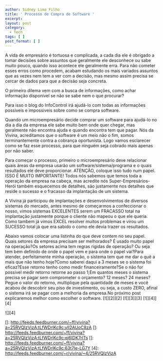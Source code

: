 ```yaml
---
author: Sidney Lima Filho
title: ' Processo de Compra de Software '
excerpt:
layout: post
category:
  - Tech
tags: [ ]
post_format: [ ]
---
```

A vida de empresário é tortuosa e complicada, a cada dia ele é obrigado a tomar decisões sobre assuntos que geralmente ele desconhece ou sabe muito pouco, quando isso acontece ele geralmente erra. Para não cometer esses erros como procedem, acabam estudando os mais variados assuntos que as vezes nem tem a ver com a decisão, mas mesmo assim precisa se cercar de dados para que a decisão seja concreta. 

O primeiro dilema vem com a busca de informações, como achar informação disponivel se não se sabe nem o que procurar?

Para isso o blog do InfoControl irá ajudá-lo com todas as informações possiveis e impossiveis sobre como se compra software.

Quando um microempresário decide comprar um software para ajudá-lo no dia a dia da empresa ele sabe muito bem onde quer chegar, mas geralmente não encontra ajuda e quando encontra tem que pagar. Nós da Vivina, acreditamos que o software é um meio não o fim, somos terminantemente contra a cobrança oportunista. Logo vamos esclarecer como se faz esse processo, para que ninguém seja cobrado mais apenas por não saber.

Para começar o processo, primeiro o microempresário deve relacionar quais áreas da empresa usarão um software/sistema/programa e o quais resultados ele deve proporcionar. ATENÇÃO, coloque isso tudo num papel. ISSO É MUITO IMPORTANTE! Todos nós sabemos que temos toda a operação da empresa na cabeça, mas acredite nós Super-Empresários-Herói também esquecemos de detalhes, são justamente nos detalhes que reside o sucesso e o fracasso da implantação de um sistema.

A Vivina já participou de implantações e desenvolvimentos de diversos sistemas do mercado, antes mesmo de começarmos a confeccionar o nosso, vimos sistemas EXCELENTES serem um FRACASSO total na implantação justamente porque o cliente não mapeou o que ele queria. Como tambem já vimos EXCEL resolver muitos problemas e virou um SUCESSO total já que era sabido o como ele devia trazer os resultados.

Abaixo vamos colocar uma listinha do que deve contem no seu papel.  
Quais setores da empresa precisam ser melhorados? É usado muito papel na operação?Os setores acima tem regras rigidas de operação? Ou seja tem bem definido de onde o papel vem e para onde o papel vai?Para atender, perfeitamente minha operação, o sistema tem que me dar o quê a mais que não tenho hoje?Como saberei daqui a 3 meses se o sistema foi eficaz?Esse retorno tenho como medir financeiramente?Se o não for possivel medir retorno retorne ao passo 1;Em quantos meses o sistema precisa se pagar sem comprometer o orçamento? 12 meses? 24 meses?Pegue o valor do retorno, multiplique pela quantidade de meses e você acabou de descobrir seu piso de investimento, ou seja, a custo ZERO, afinal o sistema irá se pagar com a melhoria da empresa.No próximo post explicaremos melhor como escolher o software. [![][2]</img>][2] [![][3]</img>][3] [![][4]</img>][4] 

![][4]

 []: http://feeds.feedburner.com/~ff/vivina?a=25RVQIzVjzA:tLfWDrlKc9c:yIl2AUoC8zA
 []: http://feeds.feedburner.com/~ff/vivina?a=25RVQIzVjzA:tLfWDrlKc9c:qj6IDK7rITs
 []: http://feeds.feedburner.com/~ff/vivina?a=25RVQIzVjzA:tLfWDrlKc9c:63t7Ie-LG7Y
 [4]: http://feeds.feedburner.com/~r/vivina/~4/25RVQIzVjzA